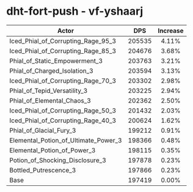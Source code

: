 # dht-fort-push - vf-yshaarj
| Actor | DPS | Increase |
|---|:---:|:---:|
|Iced_Phial_of_Corrupting_Rage_95_3|205535|4.11%|
|Iced_Phial_of_Corrupting_Rage_85_3|204676|3.68%|
|Phial_of_Static_Empowerment_3|203763|3.21%|
|Phial_of_Charged_Isolation_3|203594|3.13%|
|Iced_Phial_of_Corrupting_Rage_70_3|203302|2.98%|
|Phial_of_Tepid_Versatility_3|203225|2.94%|
|Phial_of_Elemental_Chaos_3|202362|2.50%|
|Iced_Phial_of_Corrupting_Rage_50_3|201432|2.03%|
|Iced_Phial_of_Corrupting_Rage_40_3|200624|1.62%|
|Phial_of_Glacial_Fury_3|199212|0.91%|
|Elemental_Potion_of_Ultimate_Power_3|198366|0.48%|
|Elemental_Potion_of_Power_3|198115|0.35%|
|Potion_of_Shocking_Disclosure_3|197878|0.23%|
|Bottled_Putrescence_3|197866|0.23%|
|Base|197419|0.00%|
